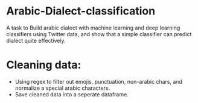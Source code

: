 # Arabic-Dialect-classification
A task to Build arabic dialect with machine learning and deep learning classifiers using Twitter data, and show that a simple classifier can predict dialect quite effectively.




# Cleaning data:
- Using regex to filter out emojis, punctuation, non-arabic chars, and normalize a special arabic characters.
- Save cleaned data into a seperate dataframe.




